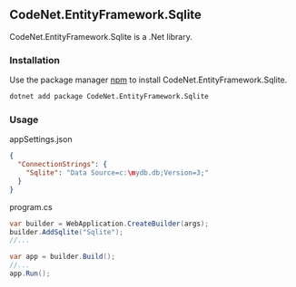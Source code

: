 ## CodeNet.EntityFramework.Sqlite

CodeNet.EntityFramework.Sqlite is a .Net library.

### Installation

Use the package manager [npm](https://www.nuget.org/packages/CodeNet.EntityFramework.Sqlite/) to install CodeNet.EntityFramework.Sqlite.

```bash
dotnet add package CodeNet.EntityFramework.Sqlite
```

### Usage
appSettings.json
```json
{
  "ConnectionStrings": {
    "Sqlite": "Data Source=c:\mydb.db;Version=3;"
  }
}
```
program.cs
```csharp
var builder = WebApplication.CreateBuilder(args);
builder.AddSqlite("Sqlite");
//...

var app = builder.Build();
//...
app.Run();
```